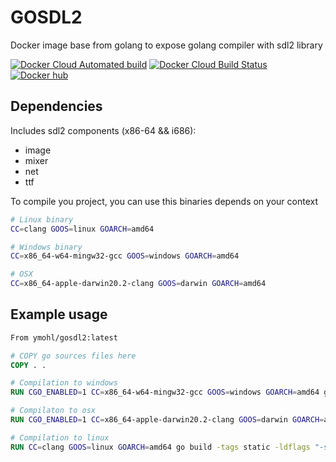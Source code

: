 # GOSDL2

Docker image base from golang to expose golang compiler with sdl2 library

[![Docker Cloud Automated build](https://img.shields.io/docker/cloud/automated/ymohlcl/gosdl2?style=flat-square)](https://hub.docker.com/repository/docker/ymohlcl/gosdl2/builds)
[![Docker Cloud Build Status](https://img.shields.io/docker/cloud/build/ymohlcl/gosdl2?style=flat-square)](https://hub.docker.com/repository/docker/ymohlcl/gosdl2/builds)
[![Docker hub](https://img.shields.io/badge/docker-hub-informational?style=flat-square)](https://hub.docker.com/repository/docker/ymohlcl/gosdl2)

## Dependencies

Includes sdl2 components (x86-64 && i686):

* image
* mixer
* net
* ttf

To compile you project, you can use this binaries depends on your context

``` bash
# Linux binary
CC=clang GOOS=linux GOARCH=amd64
```

``` bash
# Windows binary
CC=x86_64-w64-mingw32-gcc GOOS=windows GOARCH=amd64
```

``` bash
# OSX
CC=x86_64-apple-darwin20.2-clang GOOS=darwin GOARCH=amd64
```

## Example usage

``` Dockerfile
From ymohl/gosdl2:latest

# COPY go sources files here
COPY . .

# Compilation to windows
RUN CGO_ENABLED=1 CC=x86_64-w64-mingw32-gcc GOOS=windows GOARCH=amd64 go build -tags static -ldflags "-s -w" .

# Compilaton to osx
RUN CGO_ENABLED=1 CC=x86_64-apple-darwin20.2-clang GOOS=darwin GOARCH=amd64 go build -tags static -ldflags "-s -w" .

# Compilation to linux
RUN CC=clang GOOS=linux GOARCH=amd64 go build -tags static -ldflags "-s -w"
```
